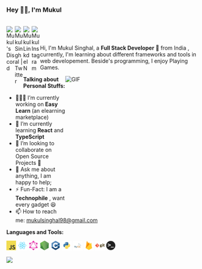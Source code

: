 ### Hey 👋🏽, I'm Mukul

<br/>

<a href="https://discord.gg/Pr7JYP">
  <img align="left" alt="Mukul's Discord" width="22px" src="https://cdn.jsdelivr.net/npm/simple-icons@v3/icons/discord.svg" />
</a>
<a href="https://twitter.com/MukulSi13325245">
  <img align="left" alt="Mukul Singhal | Twitter" width="22px" src="https://cdn.jsdelivr.net/npm/simple-icons@v3/icons/twitter.svg" />
</a>
<a href="https://www.linkedin.com/in/mukul-singhal-417279188/">
  <img align="left" alt="Mukul LinkdeIN" width="22px" src="https://cdn.jsdelivr.net/npm/simple-icons@v3/icons/linkedin.svg" />
</a>
<a href="https://www.instagram.com/mukul.singhal.104/?hl=en">
  <img align="left" alt="Mukul Instagram" width="22px" src="https://cdn.jsdelivr.net/npm/simple-icons@v3/icons/instagram.svg" />
</a>
<br />

<br>

Hi, I'm Mukul Singhal, a <b>Full Stack Developer</b> 🚀 from India , currently, I'm learning about different frameworks and tools in web developement. Beside's programming, I enjoy Playing Games.

  <img align="right" alt="GIF" width=350 height=350 src="https://media4.giphy.com/media/Y0b2MpUTfnrUa3jIM7/giphy.gif?cid=ecf05e4749f7zey47xvwkg803mb802cfrpxyhlvfkvysm8ja&rid=giphy.gif" />
  
**Talking about Personal Stuffs:**

- 👨🏽‍💻 I’m currently working on <b>Easy Learn </b>(an elearning marketplace)
- 🌱 I’m currently learning <b>React</b> and <b>TypeScript</b>
- 👯 I’m looking to collaborate on Open Source Projects 🤝
- 💬 Ask me about anything, I am happy to help;
- ⚡️ Fun-Fact: I am a <b>Technophile</b> , want every gadget :laughing:
- 📫 How to reach me: mukulsinghal98@gmail.com

**Languages and Tools:**

<code><img height="25" src="https://raw.githubusercontent.com/github/explore/80688e429a7d4ef2fca1e82350fe8e3517d3494d/topics/javascript/javascript.png"></code>
<code><img height="25" src="https://raw.githubusercontent.com/github/explore/80688e429a7d4ef2fca1e82350fe8e3517d3494d/topics/react/react.png"></code>
<code><img height="25" src="https://raw.githubusercontent.com/github/explore/5c058a388828bb5fde0bcafd4bc867b5bb3f26f3/topics/graphql/graphql.png"></code>
<code><img height="25" src="https://raw.githubusercontent.com/github/explore/80688e429a7d4ef2fca1e82350fe8e3517d3494d/topics/nodejs/nodejs.png"></code>
<code><img height="25" src="https://raw.githubusercontent.com/github/explore/80688e429a7d4ef2fca1e82350fe8e3517d3494d/topics/cpp/cpp.png"></code>
<code><img height="25" src="https://raw.githubusercontent.com/github/explore/80688e429a7d4ef2fca1e82350fe8e3517d3494d/topics/python/python.png"></code>
<code><img height="25" src="https://raw.githubusercontent.com/github/explore/80688e429a7d4ef2fca1e82350fe8e3517d3494d/topics/mysql/mysql.png"></code>
<code><img height="25" src="https://raw.githubusercontent.com/github/explore/80688e429a7d4ef2fca1e82350fe8e3517d3494d/topics/firebase/firebase.png"></code>
<code><img height="25" src="https://raw.githubusercontent.com/github/explore/80688e429a7d4ef2fca1e82350fe8e3517d3494d/topics/git/git.png"></code>
<code><img height="25" src="https://raw.githubusercontent.com/github/explore/80688e429a7d4ef2fca1e82350fe8e3517d3494d/topics/terminal/terminal.png"></code>

![](https://github-readme-stats.vercel.app/api?username=Mukul-Singhal&show_icons=true&hide_border=true&include_all_commits=true)

